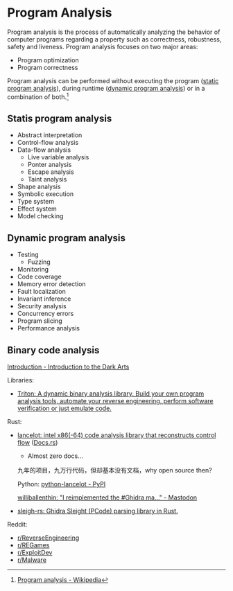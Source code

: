 # Program Analysis
Program analysis is the process of automatically analyzing the behavior of computer programs regarding a property such as correctness, robustness, safety and liveness. Program analysis focuses on two major areas:
- Program optimization
- Program correctness

Program analysis can be performed without executing the program ([static program analysis](https://en.wikipedia.org/wiki/Static_program_analysis)), during runtime ([dynamic program analysis](https://en.wikipedia.org/wiki/Dynamic_program_analysis)) or in a combination of both.[^wiki]

## Statis program analysis
- Abstract interpretation
- Control-flow analysis
- Data-flow analysis
  - Live variable analysis
  - Ponter analysis
  - Escape analysis
  - Taint analysis
- Shape analysis
- Symbolic execution
- Type system
- Effect system
- Model checking

## Dynamic program analysis
- Testing
  - Fuzzing
- Monitoring
- Code coverage
- Memory error detection
- Fault localization
- Invariant inference
- Security analysis
- Concurrency errors
- Program slicing
- Performance analysis

## Binary code analysis
[Introduction - Introduction to the Dark Arts](https://one2bla.me/the-dark-arts/introduction.html)

Libraries:
- [Triton: A dynamic binary analysis library. Build your own program analysis tools, automate your reverse engineering, perform software verification or just emulate code.](https://github.com/JonathanSalwan/Triton)

Rust:
- [lancelot: intel x86(-64) code analysis library that reconstructs control flow](https://github.com/williballenthin/lancelot) ([Docs.rs](https://docs.rs/lancelot/latest/lancelot/))
  - Almost zero docs...

  九年的项目，九万行代码，但却基本没有文档，why open source then?

  Python: [python-lancelot - PyPI](https://pypi.org/project/python-lancelot/)

  [williballenthin: "I reimplemented the #Ghidra ma..." - Mastodon](https://mastodon.social/@williballenthin/111633995924760195)

- [sleigh-rs: Ghidra Sleight (PCode) parsing library in Rust.](https://github.com/rbran/sleigh-rs)

Reddit:
- [r/ReverseEngineering](https://www.reddit.com/r/ReverseEngineering/)
- [r/REGames](https://www.reddit.com/r/REGames/)
- [r/ExploitDev](https://www.reddit.com/r/ExploitDev/)
- [r/Malware](https://www.reddit.com/r/Malware/)


[^wiki]: [Program analysis - Wikipedia](https://en.wikipedia.org/wiki/Program_analysis)